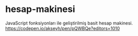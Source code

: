 # hesap-makinesi
JavaScript fonksiyonları ile geliştirilmiş basit hesap makinesi.
https://codepen.io/akseyh/pen/pQWBQe?editors=1010
